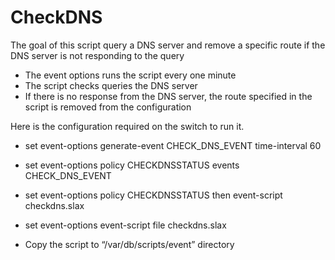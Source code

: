 # CheckDNS

The goal of this script query a DNS server and remove a specific route if the DNS server is not responding to the query

- The event options runs the script every one minute
- The script checks queries the DNS server
- If there is no response from the DNS server, the route specified in the script is removed from the configuration

Here is the configuration required on the switch to run it.
- set event-options generate-event CHECK_DNS_EVENT time-interval 60
- set event-options policy CHECKDNSSTATUS events CHECK_DNS_EVENT
- set event-options policy CHECKDNSSTATUS then event-script checkdns.slax
- set event-options event-script file checkdns.slax


 
- Copy the script to “/var/db/scripts/event” directory
